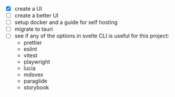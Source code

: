 - [x] create a UI
- [ ] create a better UI
- [ ] setup docker and a guide for self hosting
- [ ] migrate to tauri
- [ ] see if any of the options in svelte CLI is useful for this project:
  - prettier
  - eslint
  - vitest
  - playwright
  - lucia
  - mdsvex
  - paraglide
  - storybook
